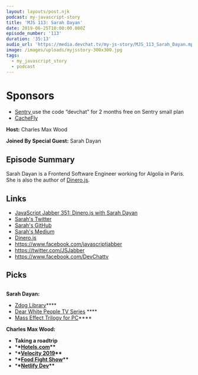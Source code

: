 ```yaml
---
layout: layouts/post.njk
podcast: my-javascript-story
title: 'MJS 113: Sarah Dayan'
date: 2019-06-25T10:00:00.000Z
episode_number: '113'
duration: '35:13'
audio_url: 'https://media.devchat.tv/my-js-story/MJS_113_Sarah_Dayan.mp3'
image: /images/uploads/myjsstory-300x300.jpg
tags:
  - my_javascript_story
  - podcast
---
```

# Sponsors

* [Sentry ](https://sentry.io/welcome/) use the code “devchat” for 2 months free on Sentry small plan
* [CacheFly](https://www.cachefly.com)

**Host:** Charles Max Wood

**Joined By Special Guest:** Sarah Dayan

## **Episode Summary**

Sarah Dayan is a Frontend Software Engineer working for Algolia in Paris. She is also the author of [Dinero.js](https://sarahdayan.github.io/dinero.js/).

## **Links**

* [JavaScript Jabber 351: Dinero.js with Sarah Dayan](https://devchat.tv/js-jabber/jsj-351-dinero-js-with-sarah-dayan/)
* [Sarah's Twitter](https://twitter.com/frontstuff_io?lang=en)
* [Sarah's GitHub](https://github.com/sarahdayan)
* [Sarah's Medium](https://medium.com/@frontstuff) 
* [Dinero.js](https://sarahdayan.github.io/dinero.js/)
* <https://www.facebook.com/javascriptjabber>
* <https://twitter.com/JSJabber>
* <https://www.facebook.com/DevChattv>

## Picks

## 

**Sarah Dayan:**

* [Zdog Library](https://zzz.dog)****
* [Dear White People TV Series](https://www.imdb.com/title/tt5707802) ****
* [Mass Effect Trilogy for PC](https://www.origin.com/usa/en-us/store/mass-effect/mass-effect-trilogy)****

**Charles Max Wood:**

* **Taking a roadtrip**
* \***\*[**Hotels.com**](https://hotels.com/)\*\***
* \***\*[**Velocity 2019**](https://conferences.oreilly.com/velocity/vl-ca/public/cfp/690)\*\***
* \***\*[**Food Fight Show**](http://foodfightshow.org/)\*\***
* \***\*[**Netlify Dev**](https://www.netlify.com/products/dev/)\*\***
